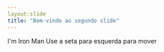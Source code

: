 ```yaml
---
layout:slide
title: "Bem-vindo ao segundo slide"
---
```

I'm Iron Man
Use a seta para esquerda para mover
